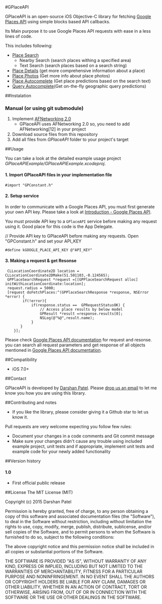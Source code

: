#GPlaceAPI

GPlaceAPI is an open-source iOS Objective-C library for fetching [Google Places API][1] using simple blocks based API callbacks.

Its Main purpose it to use Google Places API requests with ease in a less lines of code. 

This includes following:

 - [Place Search][2]
     - Nearby Search (search places withing a specified area)
     - Text Search (search places based on a search string)
 - [Place Details][3] (get more comprehensive information about a place)
 - [Place Photos][9] (Get more info about place photos)
 - [Place Autocomplete][10]  (Get place predictions based on the search text)
 - [Query Autocomplete][11](Get on-the-fly geographic query predictions)

##Instalation


### Manual (or using git submodule)
 1. Implement [AFNetworking 2.0][4]
    - GPlaceAPI uses AFNetworking 2.0 so, you need to add AFNetworking[12] in your project 
 2. Download source files from this repository
 3. Add all files from *GPlaceAPI* folder to your project's target

##Usage

You can take a look at the detailed example usage project *GPlaceAPIExample/GPlaceAPIExample.xcodeproj*.

#### 1. Import GPlaceAPI files in your implementation file

`#import "GPConstant.h"`

#### 2. Setup service

In order to communicate with a Google Places API, you must first generate your own API key. Please take a look at [Introduction - Google Places API][6].

You must provide API key to a `GPlaceAPI` service before making any request using it. Good place for this code is the App Delegate.

//  Provide API key to GPlaceAPI before making any requests. Open "GPConstant.h" and set your API_KEY

`#define kGOOGLE_PLACE_API_KEY @"API_KEY"`

#### 3. Making a request & get Resonse
```
 CLLocationCoordinate2D location = CLLocationCoordinate2DMake(51.501103,-0.124565);
 GPPlaceSearchRequest *request =[[GPPlaceSearchRequest alloc] initWithLocationCoordinate:location];
 request.radius = 5000;
 [request doFetchPlaces:^(GPPlaceSearchResponse *response, NSError *error) {
       	if(!error){
			if(response.status ==  GPRequestStatusOK) {
                // Access place results by below model
                GPResult *result =response.results[0];
                NSLog(@"%@",result.name);
            }
       } 
    }];
```
Please check [Google Places API documentation][7] for request and resonse. you can search all request parameters and get response of all objects mentioned in [Google Places API documentation][7].


##Compatibility

 - iOS 7.0+

##Contact

GPlaceAPI is developed by [Darshan Patel](http://iosexception.com). Please [drop us an email](mailto:developer.ios89@gmail.com) to let me know you how you are using this library.

##Contributing and notes

 - If you like the library, please consider giving it a Github star to let us know it.

Pull requests are very welcome expecting you follow few rules:

 - Document your changes in a code comments and Git commit message
 - Make sure your changes didn't cause any trouble using included example project, unit tests and if appropriate, implement unit tests and example code for your newly added functionality

##Version history

#### 1.0
 - First official public release

##License
The MIT License (MIT)

Copyright (c) 2015 Darshan Patel

Permission is hereby granted, free of charge, to any person obtaining a copy
of this software and associated documentation files (the "Software"), to deal
in the Software without restriction, including without limitation the rights
to use, copy, modify, merge, publish, distribute, sublicense, and/or sell
copies of the Software, and to permit persons to whom the Software is
furnished to do so, subject to the following conditions:

The above copyright notice and this permission notice shall be included in
all copies or substantial portions of the Software.

THE SOFTWARE IS PROVIDED "AS IS", WITHOUT WARRANTY OF ANY KIND, EXPRESS OR
IMPLIED, INCLUDING BUT NOT LIMITED TO THE WARRANTIES OF MERCHANTABILITY,
FITNESS FOR A PARTICULAR PURPOSE AND NONINFRINGEMENT. IN NO EVENT SHALL THE
AUTHORS OR COPYRIGHT HOLDERS BE LIABLE FOR ANY CLAIM, DAMAGES OR OTHER
LIABILITY, WHETHER IN AN ACTION OF CONTRACT, TORT OR OTHERWISE, ARISING FROM,
OUT OF OR IN CONNECTION WITH THE SOFTWARE OR THE USE OR OTHER DEALINGS IN
THE SOFTWARE.


  [1]: https://developers.google.com/places/documentation/
  [2]: https://developers.google.com/places/documentation/search
  [3]: https://developers.google.com/places/documentation/details
  [4]:https://github.com/AFNetworking/AFNetworking
  [5]: https://code.google.com/apis/console
  [6]: https://developers.google.com/places/documentation/#Authentication
  [7]: https://developers.google.com/places/documentation
  [8]: https://github.com/FuerteInternational/FTLocationManager
  [9]:https://developers.google.com/places/webservice/photos
  [10]:https://developers.google.com/places/webservice/autocomplete
  [11]:https://developers.google.com/places/webservice/query
  